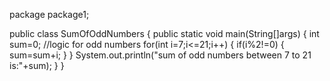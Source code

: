 package package1;

public class SumOfOddNumbers 
{
 public static void main(String[]args)
 {
	 int sum=0;  //logic for odd numbers
	 for(int i=7;i<=21;i++)
	 {
		 if(i%2!=0)
		 {
			sum=sum+i; 
		 }
	 }
	 System.out.println("sum of odd numbers between 7 to 21 is:"+sum);
 }
}
